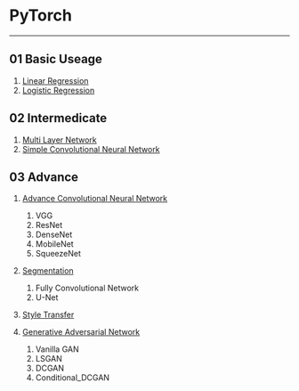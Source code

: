 # PyTorch
 
---

## 01 Basic Useage
1. [Linear Regression](./01_Basic/Linear_Regression)
2. [Logistic Regression](./01_Basic/Logistic_Regression)
   
## 02 Intermedicate
1. [Multi Layer Network](./02_Intermediate/Multi_Layer_Network)
2. [Simple Convolutional Neural Network](./02_Intermediate/Convolutional_Neural_Network)

## 03 Advance
1. [Advance Convolutional Neural Network](./03_Advance/CNN)
   1. VGG
   2. ResNet
   3. DenseNet
   4. MobileNet
   5. SqueezeNet
   
2. [Segmentation](./03_Advance/Segmentation)
   1. Fully Convolutional Network
   2. U-Net

3. [Style Transfer](./03_Advance/Style_Transfer)
4. [Generative Adversarial Network](./03_Advance/GAN)
   1. Vanilla GAN
   2. LSGAN
   3. DCGAN
   4. Conditional_DCGAN